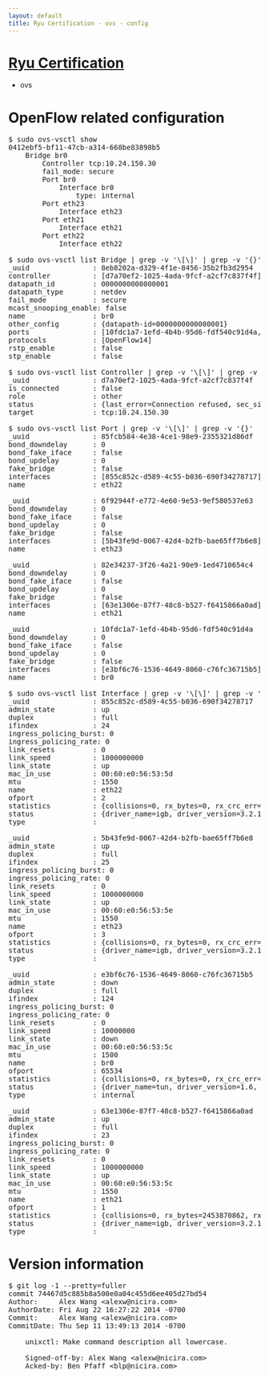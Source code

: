 ```yaml
---
layout: default
title: Ryu Certification - ovs - config
---
```

# [Ryu Certification](http://osrg.github.io/ryu/certification.html)
* ovs 

# OpenFlow related configuration
<pre>
$ sudo ovs-vsctl show
0412ebf5-bf11-47cb-a314-668be83898b5
    Bridge br0
        Controller tcp:10.24.150.30
        fail_mode: secure
        Port br0
            Interface br0
                type: internal
        Port eth23
            Interface eth23
        Port eth21
            Interface eth21
        Port eth22
            Interface eth22

$ sudo ovs-vsctl list Bridge | grep -v '\[\]' | grep -v '{}'
_uuid               : 8eb8202a-d329-4f1e-8456-35b2fb3d2954
controller          : [d7a70ef2-1025-4ada-9fcf-a2cf7c837f4f]
datapath_id         : 0000000000000001
datapath_type       : netdev
fail_mode           : secure
mcast_snooping_enable: false
name                : br0
other_config        : {datapath-id=0000000000000001}
ports               : [10fdc1a7-1efd-4b4b-95d6-fdf540c91d4a, 6f92944f-e772-4e60-9e53-9ef580537e63, 82e34237-3f26-4a21-90e9-1ed4710654c4, 85fcb584-4e38-4ce1-98e9-2355321d86df]
protocols           : [OpenFlow14]
rstp_enable         : false
stp_enable          : false

$ sudo ovs-vsctl list Controller | grep -v '\[\]' | grep -v '{}'
_uuid               : d7a70ef2-1025-4ada-9fcf-a2cf7c837f4f
is_connected        : false
role                : other
status              : {last_error=Connection refused, sec_since_connect=677, sec_since_disconnect=0, state=BACKOFF}
target              : tcp:10.24.150.30

$ sudo ovs-vsctl list Port | grep -v '\[\]' | grep -v '{}'
_uuid               : 85fcb584-4e38-4ce1-98e9-2355321d86df
bond_downdelay      : 0
bond_fake_iface     : false
bond_updelay        : 0
fake_bridge         : false
interfaces          : [855c852c-d589-4c55-b036-690f34278717]
name                : eth22

_uuid               : 6f92944f-e772-4e60-9e53-9ef580537e63
bond_downdelay      : 0
bond_fake_iface     : false
bond_updelay        : 0
fake_bridge         : false
interfaces          : [5b43fe9d-0067-42d4-b2fb-bae65ff7b6e8]
name                : eth23

_uuid               : 82e34237-3f26-4a21-90e9-1ed4710654c4
bond_downdelay      : 0
bond_fake_iface     : false
bond_updelay        : 0
fake_bridge         : false
interfaces          : [63e1306e-87f7-48c8-b527-f6415866a0ad]
name                : eth21

_uuid               : 10fdc1a7-1efd-4b4b-95d6-fdf540c91d4a
bond_downdelay      : 0
bond_fake_iface     : false
bond_updelay        : 0
fake_bridge         : false
interfaces          : [e3bf6c76-1536-4649-8060-c76fc36715b5]
name                : br0

$ sudo ovs-vsctl list Interface | grep -v '\[\]' | grep -v '{}'
_uuid               : 855c852c-d589-4c55-b036-690f34278717
admin_state         : up
duplex              : full
ifindex             : 24
ingress_policing_burst: 0
ingress_policing_rate: 0
link_resets         : 0
link_speed          : 1000000000
link_state          : up
mac_in_use          : 00:60:e0:56:53:5d
mtu                 : 1550
name                : eth22
ofport              : 2
statistics          : {collisions=0, rx_bytes=0, rx_crc_err=0, rx_dropped=0, rx_errors=0, rx_frame_err=0, rx_over_err=0, rx_packets=0, tx_bytes=3255186732, tx_dropped=0, tx_errors=0, tx_packets=45136214}
status              : {driver_name=igb, driver_version=3.2.10-k, firmware_version=2.10-9}
type                : 

_uuid               : 5b43fe9d-0067-42d4-b2fb-bae65ff7b6e8
admin_state         : up
duplex              : full
ifindex             : 25
ingress_policing_burst: 0
ingress_policing_rate: 0
link_resets         : 0
link_speed          : 1000000000
link_state          : up
mac_in_use          : 00:60:e0:56:53:5e
mtu                 : 1550
name                : eth23
ofport              : 3
statistics          : {collisions=0, rx_bytes=0, rx_crc_err=0, rx_dropped=0, rx_errors=0, rx_frame_err=0, rx_over_err=0, rx_packets=0, tx_bytes=626382704, tx_dropped=0, tx_errors=0, tx_packets=3280900}
status              : {driver_name=igb, driver_version=3.2.10-k, firmware_version=2.10-9}
type                : 

_uuid               : e3bf6c76-1536-4649-8060-c76fc36715b5
admin_state         : down
duplex              : full
ifindex             : 124
ingress_policing_burst: 0
ingress_policing_rate: 0
link_resets         : 0
link_speed          : 10000000
link_state          : down
mac_in_use          : 00:60:e0:56:53:5c
mtu                 : 1500
name                : br0
ofport              : 65534
statistics          : {collisions=0, rx_bytes=0, rx_crc_err=0, rx_dropped=0, rx_errors=0, rx_frame_err=0, rx_over_err=0, rx_packets=0, tx_bytes=0, tx_dropped=0, tx_errors=0, tx_packets=0}
status              : {driver_name=tun, driver_version=1.6, firmware_version=N/A}
type                : internal

_uuid               : 63e1306e-87f7-48c8-b527-f6415866a0ad
admin_state         : up
duplex              : full
ifindex             : 23
ingress_policing_burst: 0
ingress_policing_rate: 0
link_resets         : 0
link_speed          : 1000000000
link_state          : up
mac_in_use          : 00:60:e0:56:53:5c
mtu                 : 1550
name                : eth21
ofport              : 1
statistics          : {collisions=0, rx_bytes=2453870862, rx_crc_err=0, rx_dropped=0, rx_errors=0, rx_frame_err=0, rx_over_err=0, rx_packets=64665124, tx_bytes=0, tx_dropped=0, tx_errors=0, tx_packets=0}
status              : {driver_name=igb, driver_version=3.2.10-k, firmware_version=2.10-9}
type                : 
</pre>

# Version information
<pre>
$ git log -1 --pretty=fuller
commit 74467d5c885b8a500e0a04c455d6ee405d27bd54
Author:     Alex Wang &lt;alexw@nicira.com&gt;
AuthorDate: Fri Aug 22 16:27:22 2014 -0700
Commit:     Alex Wang &lt;alexw@nicira.com&gt;
CommitDate: Thu Sep 11 13:49:13 2014 -0700

    unixctl: Make command description all lowercase.
    
    Signed-off-by: Alex Wang &lt;alexw@nicira.com&gt;
    Acked-by: Ben Pfaff &lt;blp@nicira.com&gt;
</pre>
